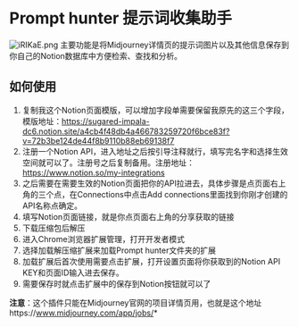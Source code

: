 # Prompt hunter 提示词收集助手
![iRIKaE.png](https://i.328888.xyz/2023/04/08/iRIKaE.png)
主要功能是将Midjourney详情页的提示词图片以及其他信息保存到你自己的Notion数据库中方便检索、查找和分析。
## 如何使用
1. 复制我这个Notion页面模版，可以增加字段单需要保留我原先的这三个字段，模版地址：https://sugared-impala-dc6.notion.site/a4cb4f48db4a466783259720f6bce83f?v=72b3be124de44f8b9110b88eb69138f7
2. 注册一个Notion API，进入地址之后按引导注释就行，填写完名字和选择生效空间就可以了。注册号之后复制备用。注册地址：https://www.notion.so/my-integrations
3. 之后需要在需要生效的Notion页面把你的API拉进去，具体步骤是点页面右上角的三个点，在Connections中点击Add connections里面找到你刚才创建的API名称点确定。
4. 填写Notion页面链接，就是你点页面右上角的分享获取的链接
5. 下载压缩包后解压
6. 进入Chrome浏览器扩展管理，打开开发者模式
7. 选择加载解压缩扩展来加载Prompt hunter文件夹的扩展
8. 加载扩展后首次使用需要点击扩展，打开设置页面将你获取到的Notion API KEY和页面ID输入进去保存。
9. 需要保存时就点击扩展中的保存到Notion按钮就可以了

**注意**：这个插件只能在Midjourney官网的项目详情页用，也就是这个地址https://www.midjourney.com/app/jobs/*
